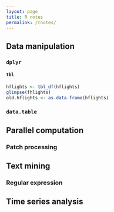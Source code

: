 ```yaml
---
layout: page
title: R notes
permalink: /rnotes/
---
```

## Data manipulation
### ``dplyr``
#### ``tbl``
``` R
hflights <- tbl_df(hflights)
glimpse(fhlights)
old.hflights <- as.data.frame(hflights)
```   
### ``data.table``

## Parallel computation
### Patch processing

## Text mining
### Regular expression

## Time series analysis